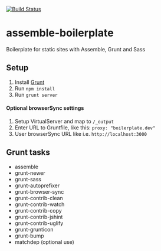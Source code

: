 [![Build Status](https://travis-ci.org/elfacht/assemble-boilerplate.svg)](https://travis-ci.org/elfacht/assemble-boilerplate)

# assemble-boilerplate
Boilerplate for static sites with Assemble, Grunt and Sass

## Setup
1. Install [Grunt](http://gruntjs.com/)
2. Run `npm install`
3. Run `grunt server`

#### Optional browserSync settings
1. Setup VirtualServer and map to `/_output`
2. Enter URL to Gruntfile, like this: `proxy: "boilerplate.dev"`
3. User browserSync URL like i.e. `http://localhost:3000`

## Grunt tasks
* assemble
* grunt-newer
* grunt-sass
* grunt-autoprefixer
* grunt-browser-sync
* grunt-contrib-clean
* grunt-contrib-watch
* grunt-contrib-copy
* grunt-contrib-jshint
* grunt-contrib-uglify
* grunt-grunticon
* grunt-bump
* matchdep (optional use)


